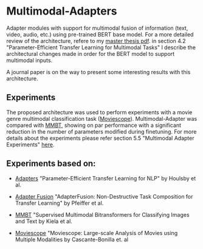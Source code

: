 # Multimodal-Adapters

Adapter modules with support for multimodal fusion of information (text, video, audio, etc.) using pre-trained BERT base model. For a more detailed review of the architecture, refere to my [master thesis pdf](https://cimat.repositorioinstitucional.mx/jspui/bitstream/1008/1126/1/TE%20832.pdf). in section 4.2 "Parameter-Efficient Transfer Learning for Multimodal Tasks" I describe the architectural changes made in order for the BERT model to support multimodal inputs.

A journal paper is on the way to present some interesting results with this architecture.

## Experiments

The proposed architecture was used to perform experiments with a movie genre multimodal classification task ([Moviescope](https://www.cs.virginia.edu/~pc9za/research/moviescope.html)). Multimodal-Adapter was compared with [MMBT](https://arxiv.org/abs/1909.02950), showing on par performance with a significant reduction in the number of parameters modified during finetuning. For more details about the experiments please refer section 5.5 "Multimodal Adapter Experiments" [here](https://cimat.repositorioinstitucional.mx/jspui/bitstream/1008/1126/1/TE%20832.pdf).

## Experiments based on:

* [Adapters](https://arxiv.org/abs/1902.00751) "Parameter-Efficient Transfer Learning for NLP" by Houlsby et al.

* [Adapter Fusion](https://arxiv.org/abs/2005.00247) "AdapterFusion: Non-Destructive Task Composition for Transfer Learning" by Pfeiffer et al.

* [MMBT](https://arxiv.org/abs/1909.02950) "Supervised Multimodal Bitransformers for Classifying Images and Text
 by Kiela et al.

* [Moviescope](https://arxiv.org/abs/1908.03180) "Moviescope: Large-scale Analysis of Movies using Multiple Modalities by Cascante-Bonilla et. al
